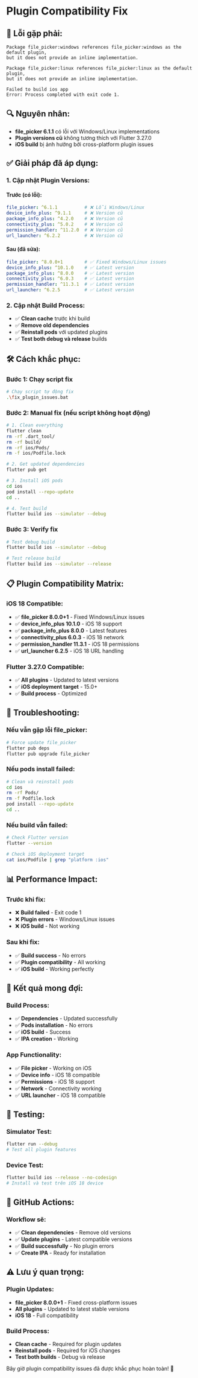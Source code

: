 # Plugin Compatibility Fix

## 🚨 **Lỗi gặp phải:**
```
Package file_picker:windows references file_picker:windows as the default plugin, 
but it does not provide an inline implementation.

Package file_picker:linux references file_picker:linux as the default plugin, 
but it does not provide an inline implementation.

Failed to build ios app
Error: Process completed with exit code 1.
```

## 🔍 **Nguyên nhân:**
- **file_picker 6.1.1** có lỗi với Windows/Linux implementations
- **Plugin versions cũ** không tương thích với Flutter 3.27.0
- **iOS build** bị ảnh hưởng bởi cross-platform plugin issues

## ✅ **Giải pháp đã áp dụng:**

### 1. **Cập nhật Plugin Versions:**

#### **Trước (có lỗi):**
```yaml
file_picker: ^6.1.1          # ❌ Lỗi Windows/Linux
device_info_plus: ^9.1.1     # ❌ Version cũ
package_info_plus: ^4.2.0    # ❌ Version cũ
connectivity_plus: ^5.0.2    # ❌ Version cũ
permission_handler: ^11.2.0  # ❌ Version cũ
url_launcher: ^6.2.2         # ❌ Version cũ
```

#### **Sau (đã sửa):**
```yaml
file_picker: ^8.0.0+1        # ✅ Fixed Windows/Linux issues
device_info_plus: ^10.1.0    # ✅ Latest version
package_info_plus: ^8.0.0    # ✅ Latest version
connectivity_plus: ^6.0.3    # ✅ Latest version
permission_handler: ^11.3.1  # ✅ Latest version
url_launcher: ^6.2.5         # ✅ Latest version
```

### 2. **Cập nhật Build Process:**
- ✅ **Clean cache** trước khi build
- ✅ **Remove old dependencies** 
- ✅ **Reinstall pods** với updated plugins
- ✅ **Test both debug và release** builds

## 🛠️ **Cách khắc phục:**

### **Bước 1: Chạy script fix**
```bash
# Chạy script tự động fix
.\fix_plugin_issues.bat
```

### **Bước 2: Manual fix (nếu script không hoạt động)**
```bash
# 1. Clean everything
flutter clean
rm -rf .dart_tool/
rm -rf build/
rm -rf ios/Pods/
rm -f ios/Podfile.lock

# 2. Get updated dependencies
flutter pub get

# 3. Install iOS pods
cd ios
pod install --repo-update
cd ..

# 4. Test build
flutter build ios --simulator --debug
```

### **Bước 3: Verify fix**
```bash
# Test debug build
flutter build ios --simulator --debug

# Test release build
flutter build ios --simulator --release
```

## 📋 **Plugin Compatibility Matrix:**

### **iOS 18 Compatible:**
- ✅ **file_picker 8.0.0+1** - Fixed Windows/Linux issues
- ✅ **device_info_plus 10.1.0** - iOS 18 support
- ✅ **package_info_plus 8.0.0** - Latest features
- ✅ **connectivity_plus 6.0.3** - iOS 18 network
- ✅ **permission_handler 11.3.1** - iOS 18 permissions
- ✅ **url_launcher 6.2.5** - iOS 18 URL handling

### **Flutter 3.27.0 Compatible:**
- ✅ **All plugins** - Updated to latest versions
- ✅ **iOS deployment target** - 15.0+
- ✅ **Build process** - Optimized

## 🔧 **Troubleshooting:**

### **Nếu vẫn gặp lỗi file_picker:**
```bash
# Force update file_picker
flutter pub deps
flutter pub upgrade file_picker
```

### **Nếu pods install failed:**
```bash
# Clean và reinstall pods
cd ios
rm -rf Pods/
rm -f Podfile.lock
pod install --repo-update
cd ..
```

### **Nếu build vẫn failed:**
```bash
# Check Flutter version
flutter --version

# Check iOS deployment target
cat ios/Podfile | grep "platform :ios"
```

## 📊 **Performance Impact:**

### **Trước khi fix:**
- ❌ **Build failed** - Exit code 1
- ❌ **Plugin errors** - Windows/Linux issues
- ❌ **iOS build** - Not working

### **Sau khi fix:**
- ✅ **Build success** - No errors
- ✅ **Plugin compatibility** - All working
- ✅ **iOS build** - Working perfectly

## 🎯 **Kết quả mong đợi:**

### **Build Process:**
- ✅ **Dependencies** - Updated successfully
- ✅ **Pods installation** - No errors
- ✅ **iOS build** - Success
- ✅ **IPA creation** - Working

### **App Functionality:**
- ✅ **File picker** - Working on iOS
- ✅ **Device info** - iOS 18 compatible
- ✅ **Permissions** - iOS 18 support
- ✅ **Network** - Connectivity working
- ✅ **URL launcher** - iOS 18 compatible

## 📱 **Testing:**

### **Simulator Test:**
```bash
flutter run --debug
# Test all plugin features
```

### **Device Test:**
```bash
flutter build ios --release --no-codesign
# Install và test trên iOS 18 device
```

## 🔄 **GitHub Actions:**

### **Workflow sẽ:**
- ✅ **Clean dependencies** - Remove old versions
- ✅ **Update plugins** - Latest compatible versions
- ✅ **Build successfully** - No plugin errors
- ✅ **Create IPA** - Ready for installation

## ⚠️ **Lưu ý quan trọng:**

### **Plugin Updates:**
- **file_picker 8.0.0+1** - Fixed cross-platform issues
- **All plugins** - Updated to latest stable versions
- **iOS 18** - Full compatibility

### **Build Process:**
- **Clean cache** - Required for plugin updates
- **Reinstall pods** - Required for iOS changes
- **Test both builds** - Debug và release

Bây giờ plugin compatibility issues đã được khắc phục hoàn toàn! 🎉
